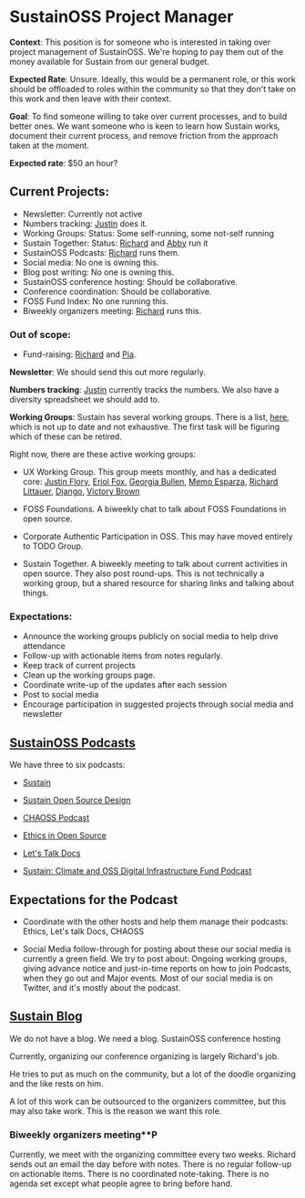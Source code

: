 # SustainOSS Project Manager

**Context**: This position is for someone who is interested in taking over project management of SustainOSS. 
We're hoping to pay them out of the money available for Sustain from our general budget.

**Expected Rate**: Unsure. Ideally, this would be a permanent role, or this work should be offloaded to roles within the community so that they don't take on this work and then leave with their context.

**Goal**: To find someone willing to take over current processes, and to build better ones. We want someone who is keen to learn how Sustain works, document their current process, and remove friction from the approach taken at the moment. 

**Expected rate**:  $50 an hour? 

## Current Projects: 

* Newsletter: Currently not active
* Numbers tracking: [Justin](https://github.com/jdorfman) does it.
* Working Groups: Status: Some self-running, some not-self running
* Sustain Together: Status: [Richard](https://github.com/RichardLitt) and [Abby](https://github.com/acabunoc) run it
* SustainOSS Podcasts: [Richard](https://github.com/RichardLitt) runs them. 
* Social media: No one is owning this.
* Blog post writing: No one is owning this.
* SustainOSS conference hosting: Should be collaborative.
* Conference coordination: Should be collaborative.
* FOSS Fund Index: No one running this.
* Biweekly organizers meeting: [Richard](https://github.com/RichardLitt) runs this. 

    
### Out of scope:

* Fund-raising: [Richard](https://github.com/RichardLitt) and [Pia](https://github.com/piamancini).

**Newsletter**:
We should send this out more regularly.

**Numbers tracking**: 
[Justin](https://github.com/jdorfman) currently tracks the numbers. We also have a diversity spreadsheet we should add to.

**Working Groups**: 
Sustain has several working groups. There is a list, [here](https://sustainoss.org/working-groups/), which is not up to date and not exhaustive. The first task will be figuring which of these can be retired. 

Right now, there are these active working groups:
* UX Working Group. This group meets monthly, and has a dedicated core: [Justin Flory](https://github.com/jwflory), [Eriol Fox](https://github.com/Erioldoesdesign), [Georgia Bullen](https://github.com/georgiamoon), [Memo Esparza](), [Richard Littauer](https://github.com/RichardLitt), [Django](), [Victory Brown](https://github.com/Victorybrown)

* FOSS Foundations. A biweekly chat to talk about FOSS Foundations in open source.

* Corporate Authentic Participation in OSS. This may have moved entirely to TODO Group.

* Sustain Together. A biweekly meeting to talk about current activities in open source. They also post round-ups.
This is not technically a working group, but a shared resource for sharing links and talking about things.

### Expectations:
* Announce the working groups publicly on social media to help drive attendance
* Follow-up with actionable items from notes regularly.
* Keep track of current projects
* Clean up the working groups page. 
* Coordinate write-up of the updates after each session
* Post to social media
* Encourage participation in suggested projects through social media and newsletter

## [SustainOSS Podcasts](https://sustainoss.org/podcasts/)

We have three to six podcasts:

* [Sustain](https://podcast.sustainoss.org/)

* [Sustain Open Source Design](https://sosdesign.sustainoss.org/)

* [CHAOSS Podcast](https://podcast.chaoss.community/)

* [Ethics in Open Source](https://anchor.fm/ethicsinopensource)

* [Let's Talk Docs](https://ltd-podcast.sustainoss.org/)

* [Sustain: Climate and OSS Digital Infrastructure Fund Podcast]()

## Expectations for the Podcast 

* Coordinate with the other hosts and help them manage their podcasts: Ethics, Let's talk Docs, CHAOSS

* Social Media follow-through for posting about these our social media is currently a green field. 
We try to post about:
Ongoing working groups, giving advance notice and just-in-time reports on how to join Podcasts, when they go out and Major events.
Most of our social media is on Twitter, and it's mostly about the podcast.

## [Sustain Blog](https://sustainoss.org/blog/)

We do not have a blog. We need a blog.
SustainOSS conference hosting

Currently, organizing our conference organizing is largely Richard's job.

He tries to put as much on the community, but a lot of the doodle organizing and the like rests on him. 

A lot of this work can be outsourced to the organizers committee, but this may also take work. This is the reason we want this role.

### Biweekly organizers meeting**P

Currently, we meet with the organizing committee every two weeks. Richard sends out an email the day before with notes. There is no regular follow-up on actionable items. There is no coordinated note-taking. There is no agenda set except what people agree to bring before hand. 
